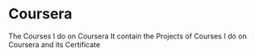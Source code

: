 # Coursera
The Courses I do on Coursera
It contain the Projects of Courses I do on Coursera and its Certificate

